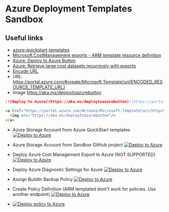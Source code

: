# Azure Deployment Templates Sandbox

## Useful links 
* [azure-quickstart-templates](https://github.com/Azure/azure-quickstart-templates/tree/master/quickstarts/microsoft.storage/storage-account-create)
* [Microsoft.CostManagement exports - ARM template resource definition](https://learn.microsoft.com/en-us/azure/templates/microsoft.costmanagement/exports?pivots=deployment-language-arm-template)
* [Azure: Deploy to Azure Button](https://learn.microsoft.com/en-us/azure/azure-resource-manager/templates/deploy-to-azure-button)
* [Azure: Retrieve large cost datasets recurringly with exports](https://learn.microsoft.com/en-us/azure/cost-management-billing/costs/ingest-azure-usage-at-scale)
* [Encode URL](https://www.urlencoder.org/)
* URL: https://portal.azure.com/#create/Microsoft.Template/uri{ENCODED_RESOURCE_TEMPLATE_URL}
* Image https://aka.ms/deploytoazurebutton

```markdown
[![Deploy to Azure](https://aka.ms/deploytoazurebutton)](https://portal.azure.com/#create/Microsoft.Template/uri/https%3A%2F%2Fraw.githubusercontent.com%2FAzure%2Fazure-quickstart-templates%2Fmaster%2Fquickstarts%2Fmicrosoft.storage%2Fstorage-account-create%2Fazuredeploy.json)
```

```html
<a href="https://portal.azure.com/#create/Microsoft.Template/uri/https%3A%2F%2Fraw.githubusercontent.com%2FAzure%2Fazure-quickstart-templates%2Fmaster%2Fquickstarts%2Fmicrosoft.storage%2Fstorage-account-create%2Fazuredeploy.json" target="_blank">
  <img src="https://aka.ms/deploytoazurebutton"/>
</a>
```


* Azure Storage Account from Azure QuickStart templates
[![Deploy to Azure](https://aka.ms/deploytoazurebutton)](https://portal.azure.com/#create/Microsoft.Template/uri/https%3A%2F%2Fraw.githubusercontent.com%2FAzure%2Fazure-quickstart-templates%2Fmaster%2Fquickstarts%2Fmicrosoft.storage%2Fstorage-account-create%2Fazuredeploy.json)

* Azure Storage Account from Sandbox GitHub project
[![Deploy to Azure](https://aka.ms/deploytoazurebutton)](https://portal.azure.com/#create/Microsoft.Template/uri/https%3A%2F%2Fraw.githubusercontent.com%2Fserhii-lm%2Fazure-deploy%2Fmain%2Fazure_storage_template.json)

* Deploy Azure Cost Management Export to Azure (NOT SUPPORTED) [![Deploy to Azure](https://aka.ms/deploytoazurebutton)](https://portal.azure.com/#create/Microsoft.Template/uri/https%3A%2F%2Fraw.githubusercontent.com%2Fserhii-lm%2Fazure-deploy%2Fmain%2Fazure_export_template.json)

* Deploy Azure Diagnostic Settings for Azure [![Deploy to Azure](https://aka.ms/deploytoazurebutton)](https://portal.azure.com/#create/Microsoft.Template/uri/https%3A%2F%2Fraw.githubusercontent.com%2Fserhii-lm%2Fazure-deploy%2Fmain%2Fdiagnostic_settings_for_recovery_vault.json)


* Assign BuildIn Backup Policy [![Deploy to Azure](https://aka.ms/deploytoazurebutton)](https://portal.azure.com/#create/Microsoft.Template/uri/https%3A%2F%2Fraw.githubusercontent.com%2Fserhii-lm%2Fazure-deploy%2Fmain%2Fassign_backup_policy.json)

* Create Policy Definition (ARM templated dont't work for policies. Use another endpoint) [![Deploy to Azure](https://aka.ms/deploytoazurebutton)](https://portal.azure.com/#create/Microsoft.Template/uri/https%3A%2F%2Fportal.azure.com%2F%23create%2FMicrosoft.Template%2Furi%2Fhttps%253A%252F%252Fraw.githubusercontent.com%252Fserhii-lm%252Fazure-deploy%252Fmain%252Fassign_backup_policy.json)

* [![Deploy policy to Azure](http://azuredeploy.net/deploybutton.png)](https://portal.azure.com/#blade/Microsoft_Azure_Policy/CreatePolicyDefinitionBlade/uri/https%3A%2F%2Fportal.azure.com%2F%23create%2FMicrosoft.Template%2Furi%2Fhttps%253A%252F%252Fraw.githubusercontent.com%252Fserhii-lm%252Fazure-deploy%252Fmain%252Fassign_backup_policy.json)

 




